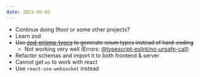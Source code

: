 ```yaml
---
date: 2023-05-05
---
```

- Continue doing 9tool or some other projects?
- Learn zod
- ~~Use [zod-prisma-types](https://github.com/chrishoermann/zod-prisma-types) to generate enum types instead of hard-coding~~
    - Not working very well (Errors: [@typescript-eslint/no-unsafe-call](https://typescript-eslint.io/rules/no-unsafe-call))
- Refactor schemas and import it to both frontend & server
- Cannot get `ws` to work with react
- Use `react-use-websocket` instead
